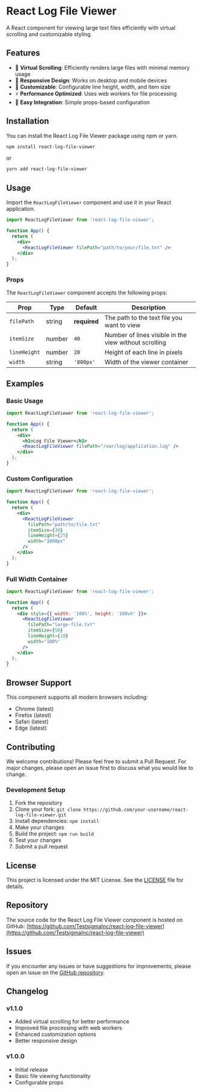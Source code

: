 # React Log File Viewer

A React component for viewing large text files efficiently with virtual scrolling and customizable styling.

## Features

- 🚀 **Virtual Scrolling**: Efficiently renders large files with minimal memory usage
- 📱 **Responsive Design**: Works on desktop and mobile devices
- 🎨 **Customizable**: Configurable line height, width, and item size
- ⚡ **Performance Optimized**: Uses web workers for file processing
- 🔧 **Easy Integration**: Simple props-based configuration

## Installation

You can install the React Log File Viewer package using npm or yarn.

```bash
npm install react-log-file-viewer
```

or

```bash
yarn add react-log-file-viewer
```

## Usage

Import the `ReactLogFileViewer` component and use it in your React application.

```jsx
import ReactLogFileViewer from 'react-log-file-viewer';

function App() {
  return (
    <div>
      <ReactLogFileViewer filePath="path/to/your/file.txt" />
    </div>
  );
}
```

### Props

The `ReactLogFileViewer` component accepts the following props:

| Prop | Type | Default | Description |
|------|------|---------|-------------|
| `filePath` | string | **required** | The path to the text file you want to view |
| `itemSize` | number | `40` | Number of lines visible in the view without scrolling |
| `lineHeight` | number | `20` | Height of each line in pixels |
| `width` | string | `'800px'` | Width of the viewer container |

## Examples

### Basic Usage

```jsx
import ReactLogFileViewer from 'react-log-file-viewer';

function App() {
  return (
    <div>
      <h1>Log File Viewer</h1>
      <ReactLogFileViewer filePath="/var/log/application.log" />
    </div>
  );
}
```

### Custom Configuration

```jsx
import ReactLogFileViewer from 'react-log-file-viewer';

function App() {
  return (
    <div>
      <ReactLogFileViewer 
        filePath="path/to/file.txt" 
        itemSize={30} 
        lineHeight={25} 
        width="1000px" 
      />
    </div>
  );
}
```

### Full Width Container

```jsx
import ReactLogFileViewer from 'react-log-file-viewer';

function App() {
  return (
    <div style={{ width: '100%', height: '100vh' }}>
      <ReactLogFileViewer 
        filePath="large-file.txt" 
        itemSize={50} 
        lineHeight={18} 
        width="100%" 
      />
    </div>
  );
}
```

## Browser Support

This component supports all modern browsers including:
- Chrome (latest)
- Firefox (latest)
- Safari (latest)
- Edge (latest)

## Contributing

We welcome contributions! Please feel free to submit a Pull Request. For major changes, please open an issue first to discuss what you would like to change.

### Development Setup

1. Fork the repository
2. Clone your fork: `git clone https://github.com/your-username/react-log-file-viewer.git`
3. Install dependencies: `npm install`
4. Make your changes
5. Build the project: `npm run build`
6. Test your changes
7. Submit a pull request

## License

This project is licensed under the MIT License. See the [LICENSE](LICENSE) file for details.

## Repository

The source code for the React Log File Viewer component is hosted on GitHub: [https://github.com/TestsigmaInc/react-log-file-viewer](https://github.com/TestsigmaInc/react-log-file-viewer)

## Issues

If you encounter any issues or have suggestions for improvements, please open an issue on the [GitHub repository](https://github.com/TestsigmaInc/react-log-file-viewer/issues).

## Changelog

### v1.1.0
- Added virtual scrolling for better performance
- Improved file processing with web workers
- Enhanced customization options
- Better responsive design

### v1.0.0
- Initial release
- Basic file viewing functionality
- Configurable props
